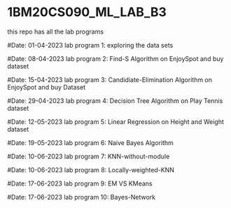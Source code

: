 # 1BM20CS090_ML_LAB_B3
this repo has all the lab programs 

#Date: 01-04-2023
lab program 1: exploring the data sets

#Date: 08-04-2023
lab program 2: Find-S Algorithm on EnjoySpot and buy dataset

#Date: 15-04-2023
lab program 3: Candidiate-Elimination Algorithm on EnjoySpot and buy Dataset

#Date: 29-04-2023
lab program 4: Decision Tree Algorithm on Play Tennis dataset

#Date: 12-05-2023
lab program 5: Linear Regression on Height and Weight dataset

#Date: 19-05-2023
lab program 6: Naive Bayes Algorithm

#Date: 10-06-2023
lab program 7: KNN-without-module

#Date: 10-06-2023
lab program 8: Locally-weighted-KNN

#Date: 17-06-2023
lab program 9: EM VS KMeans

#Date: 17-06-2023
lab program 10: Bayes-Network
